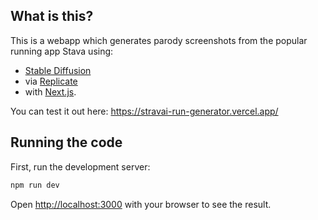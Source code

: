 ## What is this?

This is a webapp which generates parody screenshots from the popular running app Stava using:
 - [Stable Diffusion](https://replicate.com/stability-ai/stable-diffusion)
 - via [Replicate](https://replicate.com/)
 - with [Next.js](https://nextjs.org/).

 You can test it out here: https://stravai-run-generator.vercel.app/

## Running the code

First, run the development server:

```bash
npm run dev
```

Open [http://localhost:3000](http://localhost:3000) with your browser to see the result.
